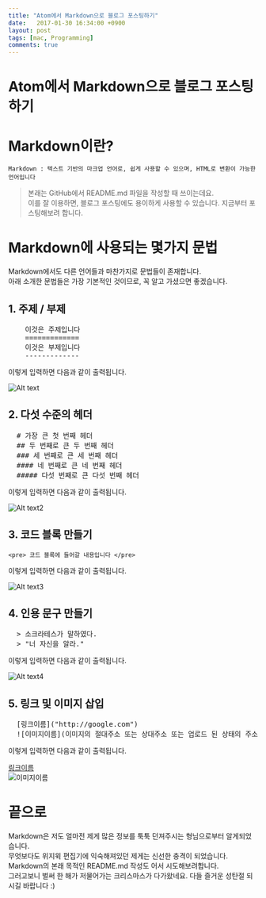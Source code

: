 ```yaml
---
title: "Atom에서 Markdown으로 블로그 포스팅하기"
date:   2017-01-30 16:34:00 +0900
layout: post
tags: [mac, Programming]
comments: true
---
```

Atom에서 Markdown으로 블로그 포스팅하기
===================================

# Markdown이란?
<pre><code>Markdown : 텍스트 기반의 마크업 언어로, 쉽게 사용할 수 있으며, HTML로 변환이 가능한 언어입니다 </code></pre>

> 본래는 GitHub에서 README.md 파일을 작성할 때 쓰이는데요.  
이를 잘 이용하면, 블로그 포스팅에도 용이하게 사용할 수 있습니다. 지금부터 포스팅해보려 합니다.

# Markdown에 사용되는 몇가지 문법
<p style="width:510px;">Markdown에서도 다른 언어들과 마찬가지로 문법들이 존재합니다.<br>아래 소개한 문법들은 가장 기본적인 것이므로, 꼭 알고 가셨으면 좋겠습니다.
</p>  


## 1. 주제 / 부제
<pre>
    이것은 주제입니다
    =============
    이것은 부제입니다
    ------------- </pre>

이렇게 입력하면 다음과 같이 출력됩니다.  

![Alt text](http://cfile2.uf.tistory.com/image/2359E845585F258C040B10)

## 2. 다섯 수준의 헤더

  <pre>  # 가장 큰 첫 번째 헤더
  ## 두 번째로 큰 두 번째 헤더
  ### 세 번째로 큰 세 번째 헤더
  #### 네 번째로 큰 네 번째 헤더
  ##### 다섯 번째로 큰 다섯 번째 헤더 </pre>

이렇게 입력하면 다음과 같이 출력됩니다.  

![Alt text2](http://cfile1.uf.tistory.com/image/26367E46585F267D0425E4)

## 3. 코드 블록 만들기
`<pre> 코드 블록에 들어갈 내용입니다 </pre>`

이렇게 입력하면 다음과 같이 출력됩니다.  

![Alt text3](http://cfile5.uf.tistory.com/image/247B694A585F28440C20D4)

## 4. 인용 문구 만들기
<pre>  > 소크라테스가 말하였다.  
  > "너 자신을 알라."  </pre>

이렇게 입력하면 다음과 같이 출력됩니다.  

![Alt text4](http://cfile4.uf.tistory.com/image/245CB74B585F298C1909E7)

## 5. 링크 및 이미지 삽입
<pre>  [링크이름]("http://google.com")  
  ![이미지이름](이미지의 절대주소 또는 상대주소 또는 업로드 된 상태의 주소) </pre>

이렇게 입력하면 다음과 같이 출력됩니다.  

[링크이름]("http://google.com")  
![이미지이름](http://cfile6.uf.tistory.com/image/2254754B585F2ACB229736)


# 끝으로
<p> Markdown은 저도 얼마전 제게 많은 정보를 툭툭 던져주시는 형님으로부터 알게되었습니다.<br>무엇보다도 위지윅 편집기에 익숙해져있던 제게는 신선한 충격이 되었습니다. Markdown의 본래 목적인 README.md 작성도 어서 시도해보려합니다. <br> 그러고보니 벌써 한 해가 저물어가는 크리스마스가 다가왔네요. 다들 즐거운 성탄절 되시길 바랍니다 :) </p>
